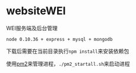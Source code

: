 # websiteWEI
WEI服务端及后台管理

`node 0.10.36 + express + mysql + mongodb`

下载后需要在当前目录执行`npm install`来安装依赖包

使用[pm2](https://github.com/Unitech/PM2)来管理进程，`./pm2_startall.sh`来启动进程
